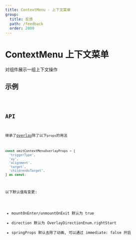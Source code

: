 ```yaml
---
title: ContextMenu - 上下文菜单
group:
  title: 反馈
  path: /feedback
  order: 2000
---
```


# ContextMenu 上下文菜单

对组件展示一组上下文操作

## 示例

<code src="./demo.tsx" />

## API

继承了[overlay](/docs/feedback/overlay)除了以下`props`的用法

```ts
const omitContextMenuOverlayProps = [
  'triggerType',
  'xy',
  'alignment',
  'target',
  'childrenAsTarget',
] as const;
```

以下默认值有变更:

- mountOnEnter/unmountOnExit 默认为 true
- direction 默认为 OverlayDirectionEnum.rightStart
- springProps 默认去除了动画, 可以通过 immediate: false 开启
